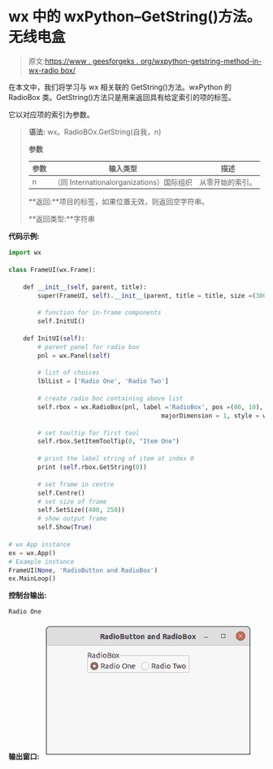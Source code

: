 # wx 中的 wxPython–GetString()方法。无线电盒

> 原文:[https://www . geesforgeks . org/wxpython-getstring-method-in-wx-radio box/](https://www.geeksforgeeks.org/wxpython-getstring-method-in-wx-radiobox/)

在本文中，我们将学习与 wx 相关联的 GetString()方法。wxPython 的 RadioBox 类。GetString()方法只是用来返回具有给定索引的项的标签。

它以对应项的索引为参数。

> **语法:** wx。RadioBOx.GetString(自我，n)
> 
> **参数**
> 
> | 参数 | 输入类型 | 描述 |
> | --- | --- | --- |
> | n | （同 Internationalorganizations）国际组织 | 从零开始的索引。 |
> 
> **返回:**项目的标签，如果位置无效，则返回空字符串。
> 
> **返回类型:**字符串

**代码示例:**

```py
import wx

class FrameUI(wx.Frame):

    def __init__(self, parent, title):
        super(FrameUI, self).__init__(parent, title = title, size =(300, 200))

        # function for in-frame components
        self.InitUI()

    def InitUI(self):
        # parent panel for radio box
        pnl = wx.Panel(self)

        # list of choices
        lblList = ['Radio One', 'Radio Two']

        # create radio boc containing above list
        self.rbox = wx.RadioBox(pnl, label ='RadioBox', pos =(80, 10), choices = lblList,
                                          majorDimension = 1, style = wx.RA_SPECIFY_ROWS)

        # set tooltip for first tool
        self.rbox.SetItemToolTip(0, "Item One")

        # print the label string of item at index 0
        print (self.rbox.GetString(0))

        # set frame in centre
        self.Centre()
        # set size of frame
        self.SetSize((400, 250))
        # show output frame
        self.Show(True)

# wx App instance
ex = wx.App()
# Example instance
FrameUI(None, 'RadioButton and RadioBox')
ex.MainLoop()
```

**控制台输出:**

```py
Radio One

```

**输出窗口:**
![](img/cc8bfdda21317a190ad16d2a2f994a74.png)